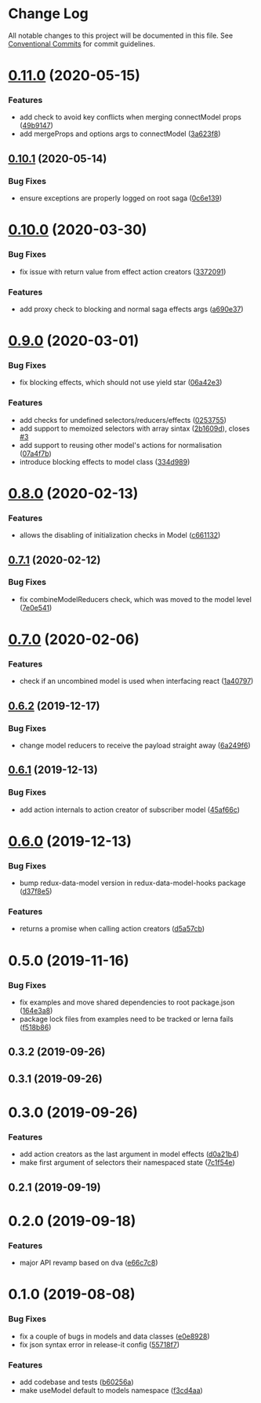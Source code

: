# Change Log

All notable changes to this project will be documented in this file.
See [Conventional Commits](https://conventionalcommits.org) for commit guidelines.

# [0.11.0](https://github.com/kayak/redux-data-model/compare/v0.10.1...v0.11.0) (2020-05-15)


### Features

* add check to avoid key conflicts when merging connectModel props ([49b9147](https://github.com/kayak/redux-data-model/commit/49b9147a1a6aa48691bdd208274ad01246b653a3))
* add mergeProps and options args to connectModel ([3a623f8](https://github.com/kayak/redux-data-model/commit/3a623f8063d84e049d8f0b1fa0ff35fda805111a))





## [0.10.1](https://github.com/kayak/redux-data-model/compare/v0.10.0...v0.10.1) (2020-05-14)


### Bug Fixes

* ensure exceptions are properly logged on root saga ([0c6e139](https://github.com/kayak/redux-data-model/commit/0c6e13991059799a6ac3496f9001d2795733379d))





# [0.10.0](https://github.com/kayak/redux-data-model/compare/v0.9.0...v0.10.0) (2020-03-30)


### Bug Fixes

* fix issue with return value from effect action creators ([3372091](https://github.com/kayak/redux-data-model/commit/3372091ba5846909f2bf6de0715ff83e1deef8ed))


### Features

* add proxy check to blocking and normal saga effects args ([a690e37](https://github.com/kayak/redux-data-model/commit/a690e3779efa905d17da7ceea382af55fef0bdf9))





# [0.9.0](https://github.com/kayak/redux-data-model/compare/v0.8.0...v0.9.0) (2020-03-01)


### Bug Fixes

* fix blocking effects, which should not use yield star ([06a42e3](https://github.com/kayak/redux-data-model/commit/06a42e3a12e45c61646d29205f374975288f8273))


### Features

* add checks for undefined selectors/reducers/effects ([0253755](https://github.com/kayak/redux-data-model/commit/02537559f17de59695de8514d90a054fc66b0773))
* add support to memoized selectors with array sintax ([2b1609d](https://github.com/kayak/redux-data-model/commit/2b1609d9b877c5161f70359344e60e7132ad89d3)), closes [#3](https://github.com/kayak/redux-data-model/issues/3)
* add support to reusing other model's actions for normalisation ([07a4f7b](https://github.com/kayak/redux-data-model/commit/07a4f7b9f8f348daad19d8d8607bafb6c5489ac1))
* introduce blocking effects to model class ([334d989](https://github.com/kayak/redux-data-model/commit/334d9892bf15ced817272abdd721eab865459bae))





# [0.8.0](https://github.com/kayak/redux-data-model/compare/v0.7.1...v0.8.0) (2020-02-13)


### Features

* allows the disabling of initialization checks in Model ([c661132](https://github.com/kayak/redux-data-model/commit/c661132af2b6a1c9c14626a86593b6d1ae52109d))





## [0.7.1](https://github.com/kayak/redux-data-model/compare/v0.7.0...v0.7.1) (2020-02-12)


### Bug Fixes

* fix combineModelReducers check, which was moved to the model level ([7e0e541](https://github.com/kayak/redux-data-model/commit/7e0e541eacd373ed6cfa1bf3b1b987cc994bd496))





# [0.7.0](https://github.com/kayak/redux-data-model/compare/v0.6.2...v0.7.0) (2020-02-06)


### Features

* check if an uncombined model is used when interfacing react ([1a40797](https://github.com/kayak/redux-data-model/commit/1a40797fa6fa3df9f88015c34a3ec34dba186777))





## [0.6.2](https://github.com/kayak/redux-data-model/compare/v0.6.1...v0.6.2) (2019-12-17)


### Bug Fixes

* change model reducers to receive the payload straight away ([6a249f6](https://github.com/kayak/redux-data-model/commit/6a249f609907224e2c2a58ae44d76841039387bd))





## [0.6.1](https://github.com/kayak/redux-data-model/compare/v0.6.0...v0.6.1) (2019-12-13)


### Bug Fixes

* add action internals to action creator of subscriber model ([45af66c](https://github.com/kayak/redux-data-model/commit/45af66cd69a0e07691ebd7092a0be88825b9933b))





# [0.6.0](https://github.com/kayak/redux-data-model/compare/v0.5.0...v0.6.0) (2019-12-13)


### Bug Fixes

* bump redux-data-model version in redux-data-model-hooks package ([d37f8e5](https://github.com/kayak/redux-data-model/commit/d37f8e5563164ec1285c659e7f5f75ecd44f8858))


### Features

* returns a promise when calling action creators ([d5a57cb](https://github.com/kayak/redux-data-model/commit/d5a57cb636c63e306c1850d755e8097e5f3af968))





# 0.5.0 (2019-11-16)


### Bug Fixes

* fix examples and move shared dependencies to root package.json ([164e3a8](https://github.com/kayak/redux-data-model/commit/164e3a865cacb2ed9c4af9bb9d2fa3415ac0e610))
* package lock files from examples need to be tracked or lerna fails ([f518b86](https://github.com/kayak/redux-data-model/commit/f518b86e8c7ceb4b4a20ab7f5e9497689db680b9))



## 0.3.2 (2019-09-26)



## 0.3.1 (2019-09-26)



# 0.3.0 (2019-09-26)


### Features

* add action creators as the last argument in model effects ([d0a21b4](https://github.com/kayak/redux-data-model/commit/d0a21b40aa73c65a27b18588cebbb3159cb037d6))
* make first argument of selectors their namespaced state ([7c1f54e](https://github.com/kayak/redux-data-model/commit/7c1f54eb065aaa860836d17812e36a1f904a8e9d))



## 0.2.1 (2019-09-19)



# 0.2.0 (2019-09-18)


### Features

* major API revamp based on dva ([e66c7c8](https://github.com/kayak/redux-data-model/commit/e66c7c8fad9c6cf3cf2c8ac73db31ab67b255c77))



# 0.1.0 (2019-08-08)


### Bug Fixes

* fix a couple of bugs in models and data classes ([e0e8928](https://github.com/kayak/redux-data-model/commit/e0e8928112a4f6a335364e3acfd56d151c40eb1e))
* fix json syntax error in release-it config ([55718f7](https://github.com/kayak/redux-data-model/commit/55718f7de7d091f274ea249c30abd7666aa7c1f7))


### Features

* add codebase and tests ([b60256a](https://github.com/kayak/redux-data-model/commit/b60256ab83724d45c565af6e45baecbe820baa81))
* make useModel default to models namespace ([f3cd4aa](https://github.com/kayak/redux-data-model/commit/f3cd4aad615a3a18561205ea1ce251afb7307d85))
